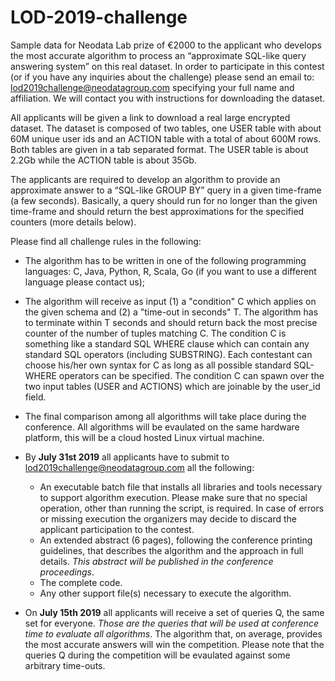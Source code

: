 # LOD-2019-challenge

Sample data for Neodata Lab prize of €2000 to the applicant who develops the most accurate algorithm to process an “approximate SQL-like query answering system” on this real dataset. In order to participate in this contest (or if you have any inquiries about the challenge) please send an email to: lod2019challenge@neodatagroup.com specifying your full name and affiliation. We will contact you with instructions for downloading the dataset.

All applicants will be given a link to download a real large encrypted dataset. The dataset is composed of two tables, one USER table with about 60M unique user ids and an ACTION table with a total of about 600M rows. Both tables are given in a tab separated format. The USER table is about 2.2Gb while the ACTION table is about 35Gb.

The applicants are required to develop an algorithm to provide an approximate answer to a “SQL-like GROUP BY” query in a given time-frame (a few seconds). Basically, a query should run for no longer than the given time-frame and should return the best approximations for the specified counters (more details below).

Please find all challenge rules in the following:

- The algorithm has to be written in one of the following programming languages: C, Java, Python, R, Scala, Go (if you want to use a different language please contact us);

- The algorithm will receive as input (1) a "condition" C which applies on the given schema and (2) a "time-out in seconds" T. The algorithm has to terminate within T seconds and should return back the most precise counter of the number of tuples matching C. The condition C is something like a standard SQL WHERE clause which can contain any standard SQL operators (including SUBSTRING). Each contestant can choose his/her own syntax for C as long as all possible standard SQL-WHERE operators can be specified. The condition C can spawn over the two input tables (USER and ACTIONS) which are joinable by the user_id field. 

- The final comparison among all algorithms will take place during the conference. All algorithms will be evaulated on the same hardware platform, this will be a cloud hosted Linux virtual machine.

- By **July 31st 2019** all applicants have to submit to lod2019challenge@neodatagroup.com all the following:
  - An executable batch file that installs all libraries and tools necessary to support algorithm execution. Please make sure that no special operation, other than running the script, is required. In case of errors or missing execution the organizers may decide to discard the applicant participation to the contest.
  - An extended abstract (6 pages), following the conference printing guidelines, that describes the algorithm and the approach in full details. *This abstract will be published in the conference proceedings*.
  - The complete code.
  - Any other support file(s) necessary to execute the algorithm.
  
- On **July 15th 2019** all applicants will receive a set of queries Q, the same set for everyone. *Those are the queries that will be used at conference time to evaluate all algorithms*. The algorithm that, on average, provides the most accurate answers will win the competition. Please note that the queries Q during the competition will be evaulated against some arbitrary time-outs.

